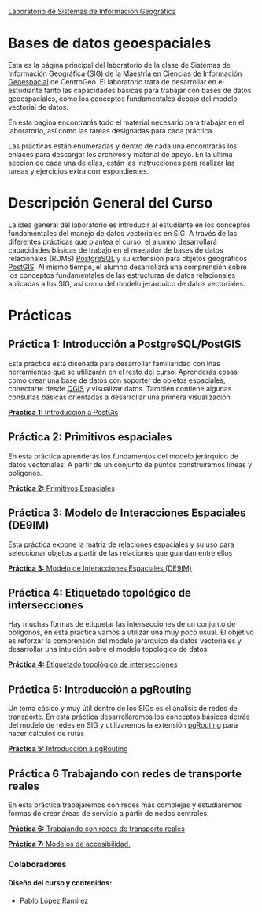 [Laboratorio de Sistemas de Información Geográfica](http://centrogeo.github.io/practicas_sig/)

Bases de datos geoespaciales
============

Esta es la página principal del laboratorio de la clase de Sistemas de Información Geográfica (SIG) de la [Maestría en Ciencias de Información Geoespacial](https://www.centrogeo.org.mx/posgrados/maestria-en-ciencias-de-informacion-geoespacial) de CentroGeo. El laboratorio trata de desarrollar en el estudiante tanto las capacidades básicas para trabajar con bases de datos geoespaciales, como los conceptos fundamentales debajo del modelo vectorial de datos.

En esta pagina encontrarás todo el material necesario para trabajar en el laboratorio, así como las tareas designadas para cada práctica. 

Las prácticas están enumeradas y dentro de cada una encontrarás los enlaces para descargar los archivos y material de apoyo. En la última sección de cada una de ellas, están las instrucciones para realizar las tareas y ejercicios extra corr espondientes. 

Descripción General del Curso 
=============
La idea general del laboratorio es introducir al estudiante en los conceptos fundamentales del manejo de datos vectoriales en SIG. A través de las diferentes prácticas que plantea el curso, el alumno desarrollará capacidades básicas de trabajo en el maejador de bases de datos relacionales (RDMS) [PostgreSQL](https://www.postgresql.org/) y su extensión para objetos geográficos [PostGIS](https://postgis.net/). Al mismo tiempo, el alumno desarrollará una comprensión sobre los conceptos fundamentales de las estructuras de datos relacionales aplicadas a los SIG, así como del modelo jerárquico de datos vectoriales.

Prácticas
=============

## Práctica 1: Introducción a PostgreSQL/PostGIS
Esta práctica está diseñada para desarrollar familiaridad con lñas herramientas que se utilizarán en el resto del curso. Aprenderás cosas como crear una base de datos con soporter de objetos espaciales, conectarte desde [QGIS](https://www.qgis.org/en/site/) y visualizar datos. También contiene algunas consultas básicas orientadas a desarrollar una primera visualización.

[**Práctica 1:** Introducción a PostGis](./practica_1/practica_1.md)

## Práctica 2: Primitivos espaciales
En esta práctica aprenderás los fundamentos del modelo jerárquico de datos vectoriales. A partir de un conjunto de puntos construiremos líneas y polígonos.

[**Práctica 2:** Primitivos Espaciales](./practica_2/Ejercicio_1.md)

## Práctica 3: Modelo de Interacciones Espaciales (DE9IM)
Esta práctica expone la matriz de relaciones espaciales y su uso para seleccionar objetos a partir de las relaciones que guardan entre ellos

[**Práctica 3:** Modelo de Interacciones Espaciales (DE9IM)](./practica_2/Ejercicio_2.md)

## Práctica 4: Etiquetado topológico de intersecciones
Hay muchas formas de etiquetar las intersecciones de un conjunto de polígonos, en esta práctica vamos a utilizar una muy poco usual. El objetivo es reforzar la comprensión del modelo jerárquico de datos vectoriales y desarrollar una intuición sobre el modelo topológico de datos

[**Práctica 4:** Etiquetado topológico de intersecciones](./practica_2/Ejercico_3.md)

## Práctica 5: Introducción a pgRouting
Un tema cásico y muy útil dentro de los SIGs es el análisis de redes de transporte. En esta práctica desarrollaremos los conceptos básicos detrás del modelo de redes en SIG y utilizaremos la extensión [pgRouting](https://pgrouting.org/) para hacer cálculos de rutas

[**Práctica 5:** Introducción a pgRouting](./practica_3/README.md)

## Práctica 6 Trabajando con redes de transporte reales
En esta práctica trabajaremos con redes más complejas y estudiaremos formas de crear áreas de servicio a partir de nodos centrales.

[**Práctica 6:** Trabajando con redes de transporte reales](./ejercicios_varios/README.md)

[**Práctica 7:** Modelos de accesibilidad.](./practica_7/README.md)

### Colaboradores

#### Diseño del curso y contenidos:

* Pablo López Ramírez





